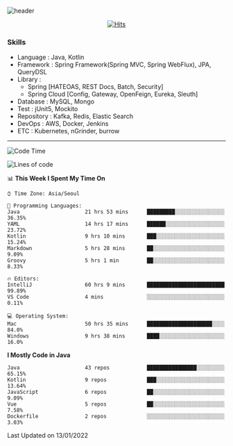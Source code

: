 <!-- Github Profile Readme로 프로필 꾸미기 : https://zzsza.github.io/development/2020/07/10/make-github-profile-readme/ -->

<!-- github theme -->
  <!-- 
    ![header](https://capsule-render.vercel.app/api?type=slice&color=e0f0e3&height=150&section=header&text=beasy&fontSize=45)
  -->
  ![header](https://capsule-render.vercel.app/api?type=soft&color=e0f0e3&height=150&section=header&text=Choi-YongSeok&fontSize=55&animation=twinkling)


<!-- hits count : https://hits.seeyoufarm.com/ -->
<div align=center>
    
  [![Hits](https://hits.seeyoufarm.com/api/count/incr/badge.svg?url=https%3A%2F%2Fgithub.com%2Fchoi-ys&count_bg=%2379C83D&title_bg=%23555555&icon=&icon_color=%23E7E7E7&title=hits&edge_flat=false)](https://hits.seeyoufarm.com)

</div>


<!-- Committed Top Lang -->
<div align=center>
</div>


### Skills
 - Language : Java, Kotlin
 - Framework : Spring Framework(Spring MVC, Spring WebFlux), JPA, QueryDSL
 - Library : 
   - Spring [HATEOAS, REST Docs, Batch, Security]
   - Spring Cloud [Config, Gateway, OpenFeign, Eureka, Sleuth]
 - Database : MySQL, Mongo
 - Test : jUnit5, Mockito
 - Repository : Kafka, Redis, Elastic Search
 - DevOps : AWS, Docker, Jenkins
 - ETC : Kubernetes, nGrinder, burrow

---

<!--START_SECTION:waka-->
![Code Time](http://img.shields.io/badge/Code%20Time-1%2C924%20hrs%2053%20mins-blue)

![Lines of code](https://img.shields.io/badge/From%20Hello%20World%20I%27ve%20Written-208%20Thousand%20lines%20of%20code-blue)

📊 **This Week I Spent My Time On** 

```text
⌚︎ Time Zone: Asia/Seoul

💬 Programming Languages: 
Java                     21 hrs 53 mins      █████████░░░░░░░░░░░░░░░░   36.35% 
YAML                     14 hrs 17 mins      ██████░░░░░░░░░░░░░░░░░░░   23.72% 
Kotlin                   9 hrs 10 mins       ███░░░░░░░░░░░░░░░░░░░░░░   15.24% 
Markdown                 5 hrs 28 mins       ██░░░░░░░░░░░░░░░░░░░░░░░   9.09% 
Groovy                   5 hrs 1 min         ██░░░░░░░░░░░░░░░░░░░░░░░   8.33%

🔥 Editors: 
IntelliJ                 60 hrs 9 mins       █████████████████████████   99.89% 
VS Code                  4 mins              ░░░░░░░░░░░░░░░░░░░░░░░░░   0.11%

💻 Operating System: 
Mac                      50 hrs 35 mins      █████████████████████░░░░   84.0% 
Windows                  9 hrs 38 mins       ████░░░░░░░░░░░░░░░░░░░░░   16.0%

```

**I Mostly Code in Java** 

```text
Java                     43 repos            ████████████████░░░░░░░░░   65.15% 
Kotlin                   9 repos             ███░░░░░░░░░░░░░░░░░░░░░░   13.64% 
JavaScript               6 repos             ██░░░░░░░░░░░░░░░░░░░░░░░   9.09% 
Vue                      5 repos             ██░░░░░░░░░░░░░░░░░░░░░░░   7.58% 
Dockerfile               2 repos             ░░░░░░░░░░░░░░░░░░░░░░░░░   3.03%

```



 Last Updated on 13/01/2022
<!--END_SECTION:waka-->

<!-- 
![footer](https://capsule-render.vercel.app/api?section=footer&type=slice&color=e0f0e3)
-->

